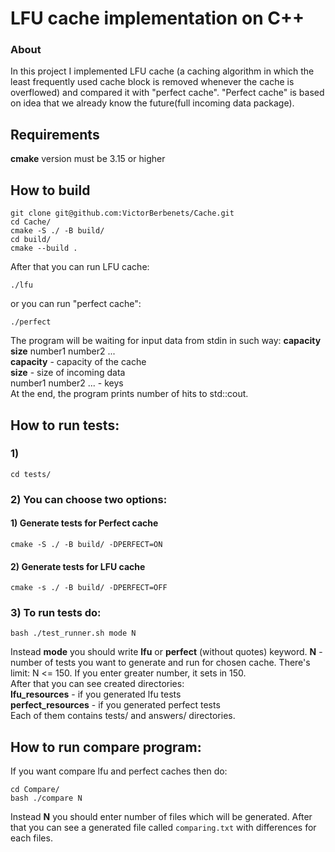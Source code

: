 # LFU cache implementation on C++
### About
In this project I implemented LFU cache (a caching algorithm in which the least
frequently used cache block is removed whenever the cache is overflowed) and compared it with "perfect cache".
"Perfect cache" is based on idea that we already know the future(full 
incoming data package).
## Requirements
**cmake** version must be 3.15 or higher
## How to build
```
git clone git@github.com:VictorBerbenets/Cache.git
cd Cache/
cmake -S ./ -B build/
cd build/
cmake --build .
```
After that you can run LFU cache:

```
./lfu
```
or you can run "perfect cache":

```
./perfect
```
The program will be waiting for input data from stdin in such way:
**capacity** **size** number1 number2 ...  
**capacity** - capacity of the cache  
**size** - size of incoming data  
number1 number2 ... - keys  
At the end, the program prints number of hits to std::cout.
## How to run tests:
### 1) 
```
cd tests/
```
### 2) You can choose two options:
#### 1) Generate tests for Perfect cache
```
cmake -S ./ -B build/ -DPERFECT=ON
```
#### 2) Generate tests for LFU cache
```
cmake -s ./ -B build/ -DPERFECT=OFF
```
### 3) To run tests do:
```
bash ./test_runner.sh mode N
```
Instead **mode** you should write **lfu** or **perfect** (without quotes) keyword. **N** - number of tests
you want to generate and run for chosen cache. There's limit: N <= 150. If you enter greater
number, it sets in 150.  
After that you can see created directories:  
**lfu_resources** - if you generated lfu tests  
**perfect_resources** - if you generated perfect tests  
Each of them contains tests/ and answers/ directories.
## How to run compare program:
If you want compare lfu and perfect caches then do:
```
cd Compare/
bash ./compare N
```
Instead **N** you should enter number of files which will be generated. After that you can see a generated file called
`comparing.txt` with differences for each files.

